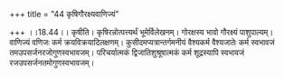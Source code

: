 +++
title = "44 कृषिगौरक्ष्यवाणिज्यं"

+++
।।18.44।। कृषीति। कृषिरन्नोत्पत्त्यर्थं भूमेर्विलेखनम्। गोरक्षस्य भावो
गौरक्ष्यं पाशुपाल्यम्। वाणिज्यं वणिजः कर्म क्रयविक्रयादिलक्षणम्।
कुसीदमप्यत्रान्तर्गमनीयं वैश्यकर्म वैश्यजातेः कर्म स्वभावजं
तमउपसर्जनरजोगुणस्वभावजम्। परिचर्यात्मकं द्विजातिशुश्रूषात्मकं कर्म
शूद्रस्यापि स्वभावजं रजउपसर्जनतमोगुणस्वभावजम्।

